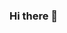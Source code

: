 ### Hi there 👋
<!--
**YarandiY/YarandiY** is a ✨ _special_ ✨ repository because its `README.md` (this file) appears on your GitHub profile.

I’m currently studying Computer Engineering at Shahid Beheshti University and    

Here are some ideas to get you started:

- 🔭 I’m currently working on ...
- 🌱 I’m currently learning ...
- 👯 I’m looking to collaborate on ...
- 🤔 I’m looking for help with ...
- 💬 Ask me about ...
- 📫 How to reach me: ...
- 😄 Pronouns: ...
- ⚡ Fun fact: ...
-->
